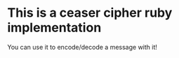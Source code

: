<h1>This is a ceaser cipher ruby implementation</h1>

<p>You can use it to encode/decode a message with it!</p>
